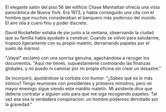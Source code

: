 El elegante salón del piso 56 del edificio Chase Manhattan ofrecía una vista panorámica de Nueva York. Era 1973, y había conseguido una cita con el hombre que muchos consideraban el banquero más poderoso del mundo. El aire olía a cuero fino y poder discreto.

David Rockefeller estaba de pie junto a la ventana, observando la ciudad que su familia había ayudado a construir. Cuando se volvió para saludarme, tropezó ligeramente con su propio maletín, derramando papeles por el suelo de mármol.

"¡Vaya!" exclamó con una sonrisa genuina, agachándose a recoger los documentos. "Aquí me tienes, supuestamente controlando las finanzas globales, y no puedo ni caminar por mi propia oficina sin crear un desastre."

Se incorporó, ajustándose la corbata con humor. "¿Sabes qué es lo más irónico? Tengo reuniones con presidentes y primeros ministros, pero mi mayor enemigo sigue siendo este maldito maletín. Mi asistente dice que debería contratar a alguien solo para que me siga recogiendo papeles. Tal vez esa sea la verdadera conspiración: un hombre poderoso derrotado por la gravedad."